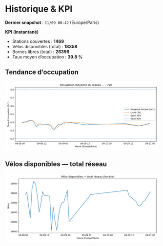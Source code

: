 # Historique & KPI

**Dernier snapshot** : `11/09 00:42` (Europe/Paris)

**KPI (instantané)**

- Stations couvertes : **1469**
- Vélos disponibles (total) : **18358**
- Bornes libres (total) : **26396**
- Taux moyen d’occupation : **39.8 %**

## Tendance d’occupation

![Mean occupancy](assets/figs/occupancy_last72h.png)

## Vélos disponibles — total réseau

![Bikes total](assets/figs/bikes_total_last72h.png)
